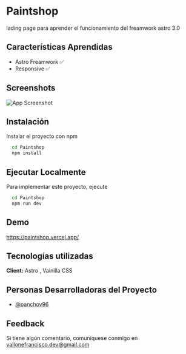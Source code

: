 
# Paintshop

lading page para aprender el funcionamiento del freamwork astro 3.0


## Características Aprendidas

- Astro Freamwork ✅
- Responsive ✅

## Screenshots

![App Screenshot](https://github.com/PANCHOv96/Paintshop/blob/main/public/Imagen/GifPaintshop.gif)


## Instalación 

Instalar el proyecto con npm

```bash
  cd Paintshop
  npm install 
```
    
## Ejecutar Localmente

Para implementar este proyecto, ejecute

```bash
  cd Paintshop
  npm run dev
```
## Demo

https://paintshop.vercel.app/


## Tecnologías utilizadas

**Client:** Astro , Vainilla CSS




## Personas Desarrolladoras del Proyecto

- [@panchov96](https://github.com/PANCHOv96)


## Feedback

Si tiene algún comentario, comuníquese conmigo en vallonefrancisco.dev@gmail.com

